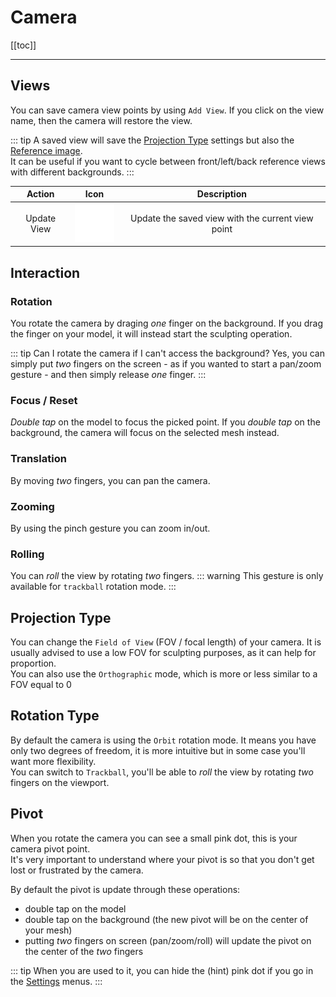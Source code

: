# Camera

[[toc]]

---

<!-- ![Camera](./overview/menu_camera.jpg) -->

## Views
You can save camera view points by using `Add View`.
If you click on the view name, then the camera will restore the view.


::: tip
A saved view will save the [Projection Type](#projection-type) settings but also the [Reference image](background.md).  
It can be useful if you want to cycle between front/left/back reference views with different backgrounds.
:::

| Action      | Icon                                                           | Description  |
| :---:       | :---:                                                          | :---:        |
| Update View | <img src='./images/common/update_view.png' class='icon-image'/> | Update the saved view with the current view point |


## Interaction

### Rotation
You rotate the camera by draging *one* finger on the background.
If you drag the finger on your model, it will instead start the sculpting operation.

::: tip Can I rotate the camera if I can't access the background?
Yes, you can simply put *two* fingers on the screen - as if you wanted to start a pan/zoom gesture - and then simply release *one* finger.
:::

### Focus / Reset
*Double tap* on the model to focus the picked point.
If you *double tap* on the background, the camera will focus on the selected mesh instead.


### Translation
By moving *two* fingers, you can pan the camera.


### Zooming
By using the pinch gesture you can zoom in/out.


### Rolling
You can *roll* the view by rotating *two* fingers.
::: warning
This gesture is only available for `trackball` rotation mode.
:::

## Projection Type
You can change the `Field of View` (FOV / focal length) of your camera.
It is usually advised to use a low FOV for sculpting purposes, as it can help for proportion.  
You can also use the `Orthographic` mode, which is more or less similar to a FOV equal to 0


## Rotation Type
By default the camera is using the `Orbit` rotation mode.
It means you have only two degrees of freedom, it is more intuitive but in some case you'll want more flexibility.  
You can switch to `Trackball`, you'll be able to *roll* the view by rotating *two* fingers on the viewport.


## Pivot
When you rotate the camera you can see a small pink dot, this is your camera pivot point.  
It's very important to understand where your pivot is so that you don't get lost or frustrated by the camera.

By default the pivot is update through these operations:
- double tap on the model
- double tap on the background (the new pivot will be on the center of your mesh)
- putting *two* fingers on screen (pan/zoom/roll) will update the pivot on the center of the *two* fingers

::: tip
When you are used to it, you can hide the (hint) pink dot if you go in the [Settings](settings.md) menus.
:::
